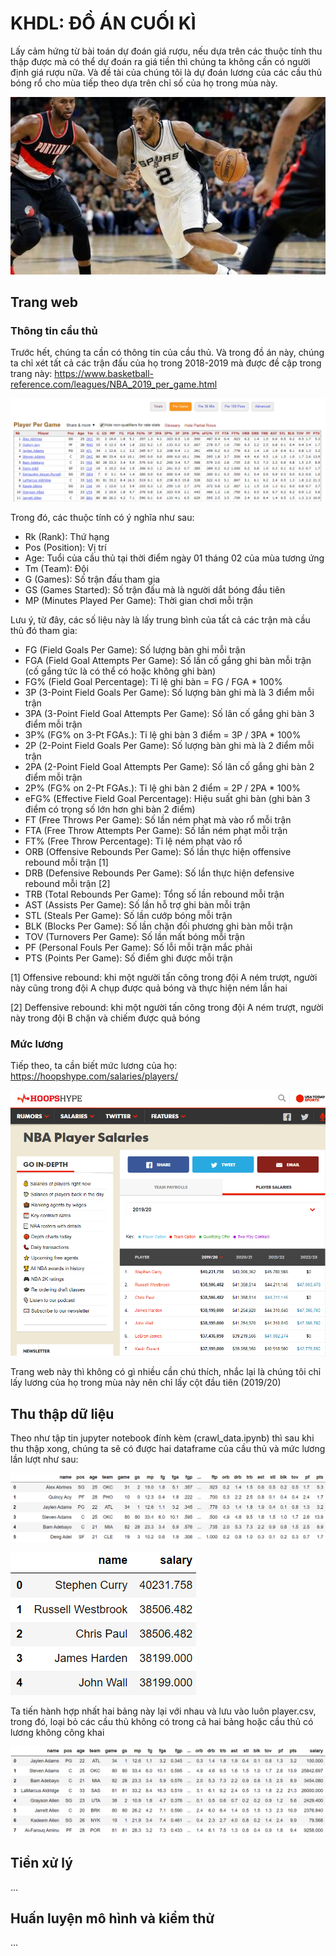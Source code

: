 # KHDL: ĐỒ ÁN CUỐI KÌ

Lấy cảm hứng từ bài toán dự đoán giá rượu, nếu dựa trên các thuộc tính thu thập được mà có thể dự đoán ra giá tiền thì chúng ta không cần có người định giá rượu nữa. Và đề tài của chúng tôi là dự đoán lương của các cầu thủ bóng rổ cho mùa tiếp theo dựa trên chỉ số của họ trong mùa này.

![alt text](https://github.com/linanthon/KHDL_DA/blob/master/Image_for_readme/basketball_wallpaper.jpg)

## Trang web

### Thông tin cầu thủ
Trước hết, chúng ta cần có thông tin của cầu thủ. Và trong đồ án này, chúng ta chỉ xét tất cả các trận đấu của họ trong 2018-2019 mà được đề cập trong trang này: https://www.basketball-reference.com/leagues/NBA_2019_per_game.html

![alt text](https://github.com/linanthon/KHDL_DA/blob/master/Image_for_readme/source_player.png)

Trong đó, các thuộc tính có ý nghĩa như sau:

  - Rk (Rank): Thứ hạng
  - Pos (Position): Vị trí
  - Age: Tuổi của cầu thủ tại thời điểm ngày 01 tháng 02 của mùa tương ứng    
  - Tm (Team): Đội    
  - G (Games): Số trận đấu tham gia    
  - GS (Games Started): Số trận đấu mà là người dắt bóng đầu tiên    
  - MP (Minutes Played Per Game): Thời gian chơi mỗi trận
  
Lưu ý, từ đây, các số liệu này là lấy trung bình của tất cả các trận mà cầu thủ đó tham gia:
  - FG (Field Goals Per Game): Số lượng bàn ghi mỗi trận
  - FGA (Field Goal Attempts Per Game): Số lần cố gắng ghi bàn mỗi trận (cố gắng tức là có thể có hoặc không ghi bàn)    
  - FG% (Field Goal Percentage): Tỉ lệ ghi bàn = FG / FGA * 100%
  - 3P (3-Point Field Goals Per Game): Số lượng bàn ghi mà là 3 điểm mỗi trận
  - 3PA (3-Point Field Goal Attempts Per Game): Số lân cố gắng ghi bàn 3 điểm mỗi trận
  - 3P% (FG% on 3-Pt FGAs.): Tỉ lệ ghi bàn 3 điểm = 3P / 3PA * 100%
  - 2P (2-Point Field Goals Per Game): Số lượng bàn ghi mà là 2 điểm mỗi trận
  - 2PA (2-Point Field Goal Attempts Per Game): Số lân cố gắng ghi bàn 2 điểm mỗi trận
  - 2P% (FG% on 2-Pt FGAs.): Tỉ lệ ghi bàn 2 điểm = 2P / 2PA * 100%
  - eFG% (Effective Field Goal Percentage): Hiệu suất ghi bàn (ghi bàn 3 điểm có trọng số lớn hơn ghi bàn 2 điểm)
  - FT (Free Throws Per Game): Số lần ném phạt mà vào rổ mỗi trận
  - FTA (Free Throw Attempts Per Game): Số lần ném phạt mỗi trận
  - FT% (Free Throw Percentage): Tỉ lệ ném phạt vào rổ
  - ORB (Offensive Rebounds Per Game): Số lần thực hiện offensive rebound mỗi trận [1]
  - DRB (Defensive Rebounds Per Game): Số lần thực hiện defensive rebound mỗi trận [2]
  - TRB (Total Rebounds Per Game): Tổng số lần rebound mỗi trận
  - AST (Assists Per Game): Số lần hỗ trợ ghi bàn mỗi trận
  - STL (Steals Per Game): Số lần cướp bóng mỗi trận
  - BLK (Blocks Per Game): Số lần chặn đối phương ghi bàn mỗi trận
  - TOV (Turnovers Per Game): Số lần mất bóng mỗi trận
  - PF (Personal Fouls Per Game): Số lỗi mỗi trận mắc phải
  - PTS (Points Per Game): Số điểm ghi được mỗi trận

[1] Offensive rebound: khi một người tấn công trong đội A ném trượt, người này cũng trong đội A chụp được quả bóng và thực hiện ném lần hai

[2] Deffensive rebound: khi một người tấn công trong đội A ném trượt, người này trong đội B chặn và chiếm được quả bóng 

### Mức lương
Tiếp theo, ta cần biết mức lương của họ: https://hoopshype.com/salaries/players/

![alt text](https://github.com/linanthon/KHDL_DA/blob/master/Image_for_readme/source_salary.png)

Trang web này thì không có gì nhiều cần chú thích, nhắc lại là chúng tôi chỉ lấy lương của họ trong mùa này nên chỉ lấy cột đầu tiên (2019/20) 

## Thu thập dữ liệu

Theo như tập tin jupyter notebook đính kèm (crawl_data.ipynb) thì sau khi thu thập xong, chúng ta sẽ có được hai dataframe của cầu thủ và mức lương lần lượt như sau:

![alt text](https://github.com/linanthon/KHDL_DA/blob/master/Image_for_readme/data_frame_player.png)

![alt text](https://github.com/linanthon/KHDL_DA/blob/master/Image_for_readme/data_frame_salary.png)

Ta tiến hành hợp nhất hai bảng này lại với nhau và lưu vào luôn player.csv, trong đó, loại bỏ các cầu thủ không có trong cả hai bảng hoặc cầu thủ có lương không công khai

![alt text](https://github.com/linanthon/KHDL_DA/blob/master/Image_for_readme/player_salary_merged.png)

## Tiền xử lý

...

## Huấn luyện mô hình và kiểm thử

...
